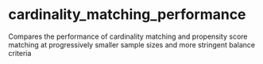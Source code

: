 # cardinality_matching_performance
Compares the performance of cardinality matching and propensity score matching at progressively smaller sample sizes and more stringent balance criteria
